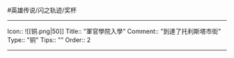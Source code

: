 #英雄传说/闪之轨迹/奖杯 

---

Icon:: ![[铜.png|50]]
Title:: "軍官學院入學"
Comment:: "到達了托利斯塔市街"
Type:: "铜"
Tips:: ""
Order:: 2

---